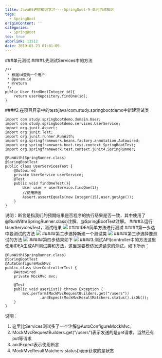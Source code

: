 ```yaml
---
title: JavaEE进阶知识学习----SpringBoot-9-单元测试知识
tags:
  - SpringBoot
originContent: ''
categories:
  - SpringBoot
toc: true
abbrlink: 13512
date: 2019-03-23 01:01:09
---
```

###单元测试
####1.先测试Services中的方法
<!-- more -->
	/**
	 * 根据id查询一个用户
	 * @param id
	 * @return
	 */
	public User findOne(Integer id){
	    return userRepository.findOne(id);
	}
####2.在项目目录中的test/java/com.study.springbootdemo中新建测试类

	import com.study.springbootdemo.domain.User;
	import com.study.springbootdemo.services.UserService;
	import org.junit.Assert;
	import org.junit.Test;
	import org.junit.runner.RunWith;
	import org.springframework.beans.factory.annotation.Autowired;
	import org.springframework.boot.test.context.SpringBootTest;
	import org.springframework.test.context.junit4.SpringRunner;
	
	@RunWith(SpringRunner.class)
	@SpringBootTest
	public class UserServicesTest {
	    @Autowired
	    private UserService userService;
	    @Test
	    public void findOneTest(){
	        User user = userService.findOne(1);
	        //使用断言
	        Assert.assertEquals(new Integer(15),user.getAge());
	    }
	}
说明：断言是指我们的预期结果是否程序的执行结果是否一致，其中使用了@RunWith(SpringRunner.class)注解、@SpringBootTest注解。
####3.运行UserServicesTest，测试结果
![](https://i.imgur.com/ImrPgsB.png)
####IDEA简单方法进行测试
#####第一步选中要测试的方法
![](https://i.imgur.com/MPFNCtq.png)
#####第二步选择新建一个测试类
![](https://i.imgur.com/o61ITQ2.png)
#####第三步选择要测试的方法
![](https://i.imgur.com/fyFEW9l.png)
#####第四步结果如下
![](https://i.imgur.com/a7A0BXA.png)
####3.测试API(controller中的方法这里使用IDEA生成API测试类和方法，这里是要模仿发送请求的测试，如下所示：

	@RunWith(SpringRunner.class)
	@SpringBootTest
	@AutoConfigureMockMvc
	public class UserControllerTest {
	    @Autowired
	    private MockMvc mvc;
	
	    @Test
	    public void userList() throws Exception {
	        mvc.perform(MockMvcRequestBuilders.get("/users"))
	                .andExpect(MockMvcResultMatchers.status().isOk());
	    }
	}
说明：

1. 这里比Services测试多了一个注解@AutoConfigureMockMvc。
2. MockMvcRequestBuilders.get("/users")表示发送的是get请求，当然还有put等请求
3. andExpect表示使用断言
4. MockMvcResultMatchers.status()表示获取的是状态


